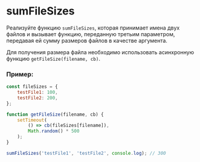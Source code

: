 # sumFileSizes

Реализуйте функцию `sumFileSizes`, которая принимает имена двух файлов и вызывает функцию, переданную третьим параметром, передавая ей сумму размеров файлов в качестве аргумента.

Для получения размера файла необходимо использовать асинхронную функцию `getFileSize(filename, cb)`.

### Пример:

```javascript
const fileSizes = {
    testFile1: 100,
    testFile2: 200,
};

function getFileSize(filename, cb) {
    setTimeout(
        () => cb(fileSizes[filename]), 
        Math.random() * 500
    );
}

sumFileSizes('testFile1', 'testFile2', console.log); // 300
```